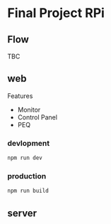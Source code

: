 # Final Project RPi

## Flow

TBC

## web

Features

- Monitor
- Control Panel
- PEQ

### devlopment

```bash
npm run dev
```

### production

```bash
npm run build
```

## server
